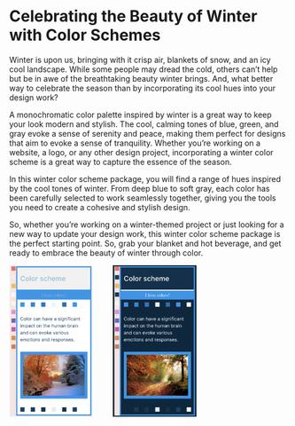 # Celebrating the Beauty of Winter with Color Schemes

Winter is upon us, bringing with it crisp air, blankets of snow, and an icy cool landscape. While some people may dread the cold, others can’t help but be in awe of the breathtaking beauty winter brings. And, what better way to celebrate the season than by incorporating its cool hues into your design work?

A monochromatic color palette inspired by winter is a great way to keep your look modern and stylish. The cool, calming tones of blue, green, and gray evoke a sense of serenity and peace, making them perfect for designs that aim to evoke a sense of tranquility. Whether you’re working on a website, a logo, or any other design project, incorporating a winter color scheme is a great way to capture the essence of the season.

In this winter color scheme package, you will find a range of hues inspired by the cool tones of winter. From deep blue to soft gray, each color has been carefully selected to work seamlessly together, giving you the tools you need to create a cohesive and stylish design.

So, whether you’re working on a winter-themed project or just looking for a new way to update your design work, this winter color scheme package is the perfect starting point. So, grab your blanket and hot beverage, and get ready to embrace the beauty of winter through color.

<img src="winter.png"  width="30%" height="60%">&nbsp;&nbsp;&nbsp;&nbsp;&nbsp;&nbsp;&nbsp;&nbsp; <img src="winter-dark.png"  width="30%" height="60%">
